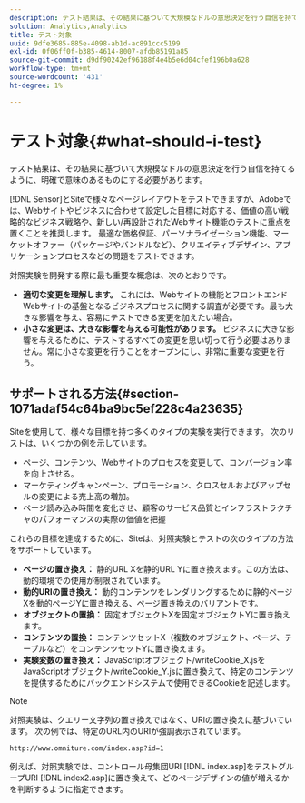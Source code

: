 ```yaml
---
description: テスト結果は、その結果に基づいて大規模なドルの意思決定を行う自信を持てるように、明確で意味のあるものにする必要があります。
solution: Analytics,Analytics
title: テスト対象
uuid: 9dfe3685-885e-4098-ab1d-ac891ccc5199
exl-id: 0f06ff0f-b385-4614-8007-afdb85191a85
source-git-commit: d9df90242ef96188f4e4b5e6d04cfef196b0a628
workflow-type: tm+mt
source-wordcount: '431'
ht-degree: 1%

---
```


# テスト対象{#what-should-i-test}

テスト結果は、その結果に基づいて大規模なドルの意思決定を行う自信を持てるように、明確で意味のあるものにする必要があります。

[!DNL Sensor]とSiteで様々なページレイアウトをテストできますが、Adobeでは、Webサイトやビジネスに合わせて設定した目標に対応する、価値の高い戦略的なビジネス戦略や、新しい/再設計されたWebサイト機能のテストに重点を置くことを推奨します。 最適な価格保証、パーソナライゼーション機能、マーケットオファー（パッケージやバンドルなど）、クリエイティブデザイン、アプリケーションプロセスなどの問題をテストできます。

対照実験を開発する際に最も重要な概念は、次のとおりです。

* **適切な変更を理解します。** これには、Webサイトの機能とフロントエンドWebサイトの基盤となるビジネスプロセスに関する調査が必要です。最も大きな影響を与え、容易にテストできる変更を加えたい場合。
* **小さな変更は、大きな影響を与える可能性があります。** ビジネスに大きな影響を与えるために、テストするすべての変更を思い切って行う必要はありません。常に小さな変更を行うことをオープンにし、非常に重要な変更を行う。

## サポートされる方法{#section-1071adaf54c64ba9bc5ef228c4a23635}

Siteを使用して、様々な目標を持つ多くのタイプの実験を実行できます。 次のリストは、いくつかの例を示しています。

* ページ、コンテンツ、Webサイトのプロセスを変更して、コンバージョン率を向上させる。
* マーケティングキャンペーン、プロモーション、クロスセルおよびアップセルの変更による売上高の増加。
* ページ読み込み時間を変化させ、顧客のサービス品質とインフラストラクチャのパフォーマンスの実際の価値を把握

これらの目標を達成するために、Siteは、対照実験とテストの次のタイプの方法をサポートしています。

* **ページの置き換え：** 静的URL Xを静的URL Yに置き換えます。この方法は、動的環境での使用が制限されています。
* **動的URIの置き換え：** 動的コンテンツをレンダリングするために静的ページXを動的ページYに置き換える、ページ置き換えのバリアントです。
* **オブジェクトの置換：** 固定オブジェクトXを固定オブジェクトYに置き換えます。
* **コンテンツの置換：** コンテンツセットX（複数のオブジェクト、ページ、テーブルなど）をコンテンツセットYに置き換えます。
* **実験変数の置き換え：**  JavaScriptオブジェクト/writeCookie_X.jsをJavaScriptオブジェクト/writeCookie_Y.jsに置き換えて、特定のコンテンツを提供するためにバックエンドシステムで使用できるCookieを記述します。

>[!NOTE]
>
>対照実験は、クエリー文字列の置き換えではなく、URIの置き換えに基づいています。 次の例では、特定のURL内のURIが強調表示されています。
>
>`http://www.omniture.com/index.asp?id=1`
>
>例えば、対照実験では、コントロール母集団URI [!DNL index.asp]をテストグループURI [!DNL index2.asp]に置き換えて、どのページデザインの値が増えるかを判断するように指定できます。
